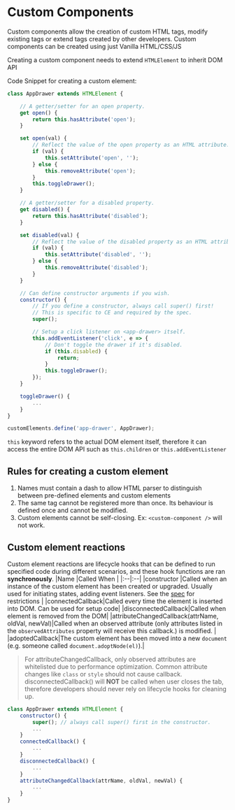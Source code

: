 # Custom Components

Custom components allow the creation of custom HTML tags, modify existing tags or extend tags created by other developers. Custom components can be created using just Vanilla HTML/CSS/JS

Creating a custom component needs to extend `HTMLElement` to inherit DOM API

Code Snippet for creating a custom element:

```JavaScript
class AppDrawer extends HTMLElement {

    // A getter/setter for an open property.
    get open() {
        return this.hasAttribute('open');
    }

    set open(val) {
        // Reflect the value of the open property as an HTML attribute.
        if (val) {
            this.setAttribute('open', '');
        } else {
            this.removeAttribute('open');
        }
        this.toggleDrawer();
    }

    // A getter/setter for a disabled property.
    get disabled() {
        return this.hasAttribute('disabled');
    }

    set disabled(val) {
        // Reflect the value of the disabled property as an HTML attribute.
        if (val) {
            this.setAttribute('disabled', '');
        } else {
            this.removeAttribute('disabled');
        }
    }

    // Can define constructor arguments if you wish.
    constructor() {
        // If you define a constructor, always call super() first!
        // This is specific to CE and required by the spec.
        super();

        // Setup a click listener on <app-drawer> itself.
        this.addEventListener('click', e => {
            // Don't toggle the drawer if it's disabled.
            if (this.disabled) {
                return;
            }
            this.toggleDrawer();
        });
    }

    toggleDrawer() {
        ...
    }
}

customElements.define('app-drawer', AppDrawer);
```

`this` keyword refers to the actual DOM element itself, therefore it can access the entire DOM API such as `this.children` or `this.addEventListener`

## Rules for creating a custom element

1. Names must contain a dash to allow HTML parser to distinguish between pre-defined elements and custom elements
2. The same tag cannot be registered more than once. Its behaviour is defined once and cannot be modified.
3. Custom elements cannot be self-closing. Ex: `<custom-component />` will not work.

## Custom element reactions

Custom element reactions are lifecycle hooks that can be defined to run specified code during different scenarios, and these hook functions are ran **synchronously**.
|Name |Called When |
|:--|:--|
|constructor |Called when an instance of the custom element has been created or upgraded. Usually used for initiating states, adding event listeners. See the [spec](<[https://html.spec.whatwg.org/multipage/custom-elements.html#custom-element-conformance](https://html.spec.whatwg.org/multipage/custom-elements.html#custom-element-conformance)>) for restrictions |
|connectedCallback|Called every time the element is inserted into DOM. Can be used for setup code|
|disconnectedCallback|Called when element is removed from the DOM|
|attributeChangedCallback(attrName, oldVal, newVal)|Called when an observed attribute (only attributes listed in the `observedAttributes` property will receive this callback.) is modified. |
|adoptedCallback|The custom element has been moved into a new `document` (e.g. someone called `document.adoptNode(el)`).|

> For attributeChangedCallback, only observed attributes are whitelisted due to performance optimization. Common attribute changes like `class` or `style` should not cause callback.
> disconnectedCallback() will **NOT** be called when user closes the tab, therefore developers should never rely on lifecycle hooks for cleaning up.

```JavaScript
class AppDrawer extends HTMLElement {
    constructor() {
        super(); // always call super() first in the constructor.
        ...
    }
    connectedCallback() {
        ...
    }
    disconnectedCallback() {
        ...
    }
    attributeChangedCallback(attrName, oldVal, newVal) {
        ...
    }
}
```
